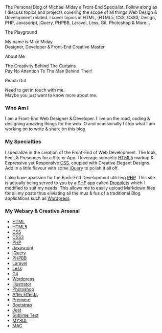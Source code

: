 The Personal Blog of Michael Miday a Front-End Specialist. Follow along as I discuss topics and projects covering the scope of all things Web Design & Development related. I cover topics in HTML, [HTML5, CSS, CSS3, Design, PHP, Javascript, jQuery, PHPBB, Laravel, Less, Git, Photoshop & More...


The Playground

My name is Mike Miday <br/> Designer, Developer &amp; Front-End Creative Master

About Me

The Creativity Behind The Curtains</br>Pay No Attention To The Man Behind Their!

Reach Out

Need to get in touch with me. </br>Maybe you just want to know more about me.

### Who Am I
I am a Front-End Web Designer & Developer. I live on the road, coding & designing amazing things for the web. O and ocassionally I stop what I am working on to write & share on this blog.

### My Specialties
I specialize in the creation of the Front-End of Web Development. The look, Feel, & Presences for a Site or App. I leverage semantic [HTML5][3] markup & Expressive yet Responsive [CSS][4], coupled with Creative Elegant Designs. Add in a little flavour with some [jQuery][5] to polish it all off.

I also have apassion for the Back-End Development utilizing [PHP][6]. This site is actually being served to you by a [PHP][6] app called [Dropplets][1] which I modified to suit my needs. This allows me to easily upload Markdown files for all my posts thus eliviating all the mus & fus of a traditional Blog applications such as [Wordpress][2].

### My Webary & Creative Arsenal
*	[HTML][3]
*	[HTML5][3]
*	[CSS][4]
*	[CSS3][4]
*	[PHP][6]
*	[Javascript][7]
*	[jQuery][5]
*	[PHPBB][8]
*	[Laravel][10]
*	[Less][9]
*	[Git][11]
*	[Wordpress][2]
*	[Illustrator][12]
*	[Photoshop][13]
*	[After Effects][14]
*	[Premiere][15]
*	[Bootstrap][16]
*	[Jeet][17]
*	[Sublime Text][18]
*	[MYSQL][19]
*	[MAC][20]

[1]: https://github.com/circa75/dropplets
[2]: http://wordpress.org/
[3]: http://www.w3.org/html/logo/index.html
[4]: http://www.w3.org/Style/CSS/
[5]: http://jquery.com/
[6]: http://php.net/
[7]: http://en.wikipedia.org/wiki/JavaScript
[8]: https://www.phpbb.com/
[9]: http://lesscss.org/
[10]: http://laravel.com/
[11]: http://git-scm.com/
[12]: http://www.photoshop.com/
[13]: http://www.adobe.com/products/illustrator.html
[14]: http://www.adobe.com/products/aftereffects.html
[15]: http://www.adobe.com/products/premiere.html
[16]: http://twitter.github.io/bootstrap/
[17]: http://jeetframework.com/
[18]: http://www.sublimetext.com/2
[19]: http://www.mysql.com/
[20]: http://www.apple.com







